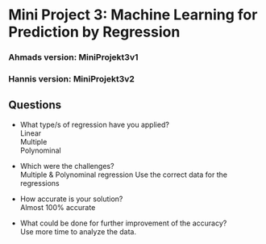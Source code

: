# Mini Project 3: Machine Learning for Prediction by Regression

### Ahmads version: MiniProjekt3v1
### Hannis version: MiniProjekt3v2

## Questions
- What type/s of regression have you applied?  
Linear  
Multiple  
Polynominal  
  
- Which were the challenges?  
Multiple & Polynominal regression
Use the correct data for the regressions
  
- How accurate is your solution?  
Almost 100% accurate
  
- What could be done for further improvement of the accuracy?  
Use more time to analyze the data.